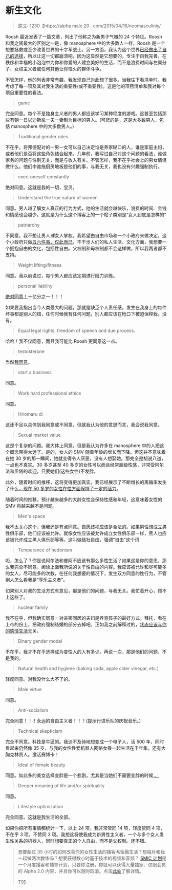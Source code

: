 # 新生文化

> 原文::1230【https://alpha male 20 . com/2015/04/16/neomasculiniy/

Roosh 最近发表了一篇文章，列出了他称之为新男子气概的 24 个特征。Roosh 和我之间最大的区别之一是，像 manosphere 中的大多数人一样，Roosh 是一个想要拯救或至少改善世界的十字军战士。另一方面，我认为这个世界[已经做出了自己的选择](https://blackdragonblog.com/2014/06/29/manosphere-activism/ "Manosphere Activism")，所以让这一切都崩溃吧，因为这显然是它想要的，专注于自我完善，在秩序和幸福的小泡泡中为你和你爱的人建立美好的生活，而不是浪费时间与左翼分子、女权主义者或任何其他让你恼火的群体斗争。

不管怎样，他的列表非常有趣，我发现自己对此想了很多。当我往下看清单时，我考虑了每一项及其对我生活的重要性(或不重要性)。这是他的项目清单和我对每个项目重要性的看法。

> game

完全同意。每个不是独身主义者的男人都应该学习某种程度的游戏。这甚至包括那些有朝一日以迪斯尼一夫一妻制为目标的男人。(可悲的是，这是大多数男人，包括 manosphere 中的大多数男人。)

> Traditional gender roles

不在乎。将邦德配对的一男一女可以自己决定谁是养家糊口的人，谁是家庭主妇，或者他们是否将这些角色结合起来。几年前，我写过自己对这个问题的看法，谁做家务的问题与性别无关，而是与收入有关。不管怎样，我不在乎社会上的男女情侣做什么。他们中谁拖厨房地板是他们的事，与我无关，我也没有兴趣强制执行。

> exert oneself constantly

绝对同意。这就是我的一切，宝贝。

> Understand the true nature of women

同意。男人越了解女人真正的行为方式，他的生活就会越快乐，浪费的时间、金钱和情感也会越少。这就是为什么这个博客上的一个帖子类别是“女人到底是怎样的”

> patriarchy

不同意。我不想让男人*或*女人掌权。我希望由自由市场和一个小政府来做决定，这个小政府只做[五六件事，仅此而已](http://calebjonesblog.com/how-taxes-would-work-in-a-free-society/)，不干涉人们的私人生活。文化方面，我想要一个拥抱自由的文化，包括性自由。父权制和母权制都不会这样做，所以我两者都不支持。

> Weight lifting/fitness

同意。我以前说过，每个男人都应该定期进行阻力训练。

> personal liability

[绝对同意！](https://blackdragonblog.com/2015/01/04/everything-life-fault/ "Everything In Your Life Is Your Fault")十亿分之一！！！

如果要我指出当今人类最大的问题，那就是缺乏个人责任感。发生在我身上的每件坏事都是别人的错，任何时候我有任何问题，别人都应该在枪口下被迫保释我。没有。

> Equal legal rights, freedom of speech and due process.

哈哈！我不仅同意，而且我可能比 Roosh 更同意这一点。

> testosterone

当然[我同意](https://blackdragonblog.com/2015/02/12/journey-testosterone-replacement-therapy-trt-part-4/ "My Journey with Testosterone Replacement Therapy (TRT) – Part 4")。

> start a business

同意。

> Work hard professional ethics

同意。

> Hiromaru di

这还不足以具体到我同意或不同意，但就我认为他的意思而言，我会说我同意。

> Sexual market value

这是个复杂的问题。我大体上同意，但是我认为许多在 manosphere 中的人把这个概念带得太远了。是的，女人的 SMV 随着年龄的增长而下降。但这并不意味着在她 30 岁的那一瞬间，她就变得令人厌恶，没有人想娶她。那完全是胡说八道，一点也不真实。30 多岁甚至 40 多岁的女性可以而且经常超级性感，非常受阿尔法和贝塔的欢迎，只要她们(这些女性)不发胖。

此外，随着时间的推移，这将变得更加真实。我已经展示了不断增长的离婚率发生了什么[，现在 50 多岁的女性在性方面保持了一定的活力](https://blackdragonblog.com/2014/07/13/divorce-statistics/ "Divorce Statistics")。

随着时间的推移，预计越来越多的大龄女性会保持性感和年轻，这意味着女性的 SMV 将越来越不是问题。

> Men's space

我不太关心这个，但我还是有点同意。自愿歧视应该是合法的。如果男性想成立男性俱乐部，他们应该被允许。就像女性应该被允许成立女性俱乐部一样，黑人也应该被允许成立黑人俱乐部等等。这叫做结社自由，强调“自由”这个词

> Temperance of hedonism

呃，怎么了？你是说阿尔法和普阿不应该有那么多性生活？如果这是你的意思，那么我完全不同意。阅读上面我所说的关于性自由的内容。我应该被允许和尽可能多的女人，尽可能多的次数，在任何我想要的情况下，发生双方同意的性行为，不管别人怎么看我是“享乐主义者”。

如果别人对我的生活方式有意见，那是他们的问题，与我无关。我忙着开心，顾不上这些了。

> nuclear family

我不在乎，但我确实同意一对亲密同居的夫妇是养育孩子的最好方式。拜托，看在上帝的份上，把政府强制结婚的部分去掉吧。正如我之前解释过的，[状态应该与你的感情生活](https://blackdragonblog.com/2015/02/22/marriage-work-free-society/ "How Marriage Would Work In A Free Society")无关。

> Binary gender model

不在乎。我才不在乎选择成为变性人的人有多少。再说一次，那是他们的问题，不是我的。

> Natural health and hygiene (baking soda, apple cider vinegar, etc.)

轻度同意。对我没什么大不了的。

> Male virtue

同意。

> Anti-socialism

完全同意！！！永远的自由主义者！！！(提示行进乐队的庆祝音乐。)

> Technical skepticism

完全不同意。科技是牛逼的。我迫不及待地想变成一个电子人，活 500 年，同时看起来仍然像 35 岁，与我的女性性爱机器人网络女眷一起生活在千年隼，还有大胸克林贡人。激活赛博卡！

> Ideal of female beauty

同意。如此多的美女选择变胖是一个悲剧，尤其是当她们不需要变胖的时候,[。](https://blackdragonblog.com/2014/08/21/women-dont-lose-weight/ "Why Women Don’t Lose Weight")

> Deeper meaning of life and/or spirituality

同意。

> Lifestyle optimization

完全同意。这就是我生活的全部。

如果你把所有事情都统计一下，以上 24 项，我非常赞同 14 项，轻度赞同 4 项，不在乎 3 项，不赞同 3 项。我想这将使我成为新男性主义者，一个与多个女人发生性关系的机器人，同时想要真正的个人自由，而不是父权制。还不错。

> 想要超过 35 小时的如何改善你的女性生活的播客*和*金融生活？想每月和我一起做两次教练吗？想要获得数小时基于技术的视频和音频？ [SMIC 计划](https://alphamale20.kartra.com/page/vIL17)是一个月度播客和辅导计划，只要你注册，你就可以获得大量独家、仅限会员的 Alpha 2.0 内容，并且你可以随时取消。点击[此处](https://alphamale20.kartra.com/page/vIL17)了解详情。
> 
> T9】